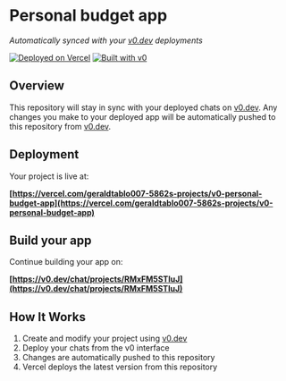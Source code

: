 # Personal budget app

*Automatically synced with your [v0.dev](https://v0.dev) deployments*

[![Deployed on Vercel](https://img.shields.io/badge/Deployed%20on-Vercel-black?style=for-the-badge&logo=vercel)](https://vercel.com/geraldtablo007-5862s-projects/v0-personal-budget-app)
[![Built with v0](https://img.shields.io/badge/Built%20with-v0.dev-black?style=for-the-badge)](https://v0.dev/chat/projects/RMxFM5STluJ)

## Overview

This repository will stay in sync with your deployed chats on [v0.dev](https://v0.dev).
Any changes you make to your deployed app will be automatically pushed to this repository from [v0.dev](https://v0.dev).

## Deployment

Your project is live at:

**[https://vercel.com/geraldtablo007-5862s-projects/v0-personal-budget-app](https://vercel.com/geraldtablo007-5862s-projects/v0-personal-budget-app)**

## Build your app

Continue building your app on:

**[https://v0.dev/chat/projects/RMxFM5STluJ](https://v0.dev/chat/projects/RMxFM5STluJ)**

## How It Works

1. Create and modify your project using [v0.dev](https://v0.dev)
2. Deploy your chats from the v0 interface
3. Changes are automatically pushed to this repository
4. Vercel deploys the latest version from this repository
